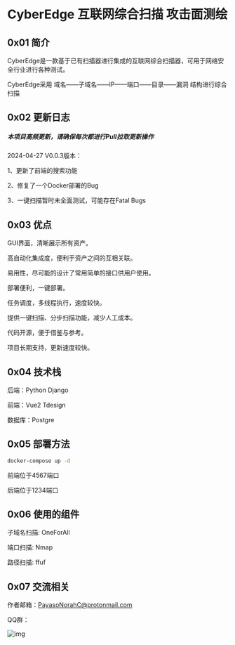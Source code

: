 # CyberEdge 互联网综合扫描 攻击面测绘

## 0x01 简介

CyberEdge是一款基于已有扫描器进行集成的互联网综合扫描器，可用于网络安全行业进行各种测试。

CyberEdge采用 域名——子域名——IP——端口——目录——漏洞 结构进行综合扫描

## 0x02 更新日志

##### 本项目高频更新，请确保每次都进行Pull拉取更新操作

2024-04-27 V0.0.3版本：

1、更新了前端的搜索功能

2、修复了一个Docker部署的Bug

3、一键扫描暂时未全面测试，可能存在Fatal Bugs

## 0x03 优点

GUI界面，清晰展示所有资产。

高自动化集成度，便利于资产之间的互相关联。

易用性，尽可能的设计了常用简单的接口供用户使用。

部署便利，一键部署。

任务调度，多线程执行，速度较快。

提供一键扫描、分步扫描功能，减少人工成本。

代码开源，便于借鉴与参考。

项目长期支持，更新速度较快。

## 0x04 技术栈

后端：Python Django

前端：Vue2 Tdesign

数据库：Postgre

## 0x05 部署方法

```bash
docker-compose up -d
```

前端位于4567端口

后端位于1234端口

## 0x06 使用的组件

子域名扫描: OneForAll

端口扫描: Nmap

路径扫描: ffuf

## 0x07 交流相关

作者邮箱：PayasoNorahC@protonmail.com

QQ群：

![img](https://raw.githubusercontent.com/ZacharyZcR/CyberEdge/main/image/QQ.jpg)